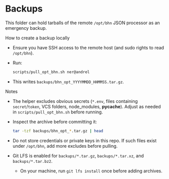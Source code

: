 Backups
=======

This folder can hold tarballs of the remote `/opt/bhn` JSON processor as an emergency backup.

How to create a backup locally
- Ensure you have SSH access to the remote host (and sudo rights to read `/opt/bhn`).
- Run:
  
  ```bash
  scripts/pull_opt_bhn.sh ner@andrel
  ```

- This writes `backups/bhn_opt_YYYYMMDD_HHMMSS.tar.gz`.

Notes
- The helper excludes obvious secrets (`*.env`, files containing `secret`/`token`, VCS folders, node_modules, __pycache__). Adjust as needed in `scripts/pull_opt_bhn.sh` before running.
- Inspect the archive before committing it:
  
  ```bash
  tar -tzf backups/bhn_opt_*.tar.gz | head
  ```

- Do not store credentials or private keys in this repo. If such files exist under `/opt/bhn`, add more excludes before pulling.
- Git LFS is enabled for `backups/*.tar.gz`, `backups/*.tar.xz`, and `backups/*.tar.bz2`.
  - On your machine, run `git lfs install` once before adding archives.
